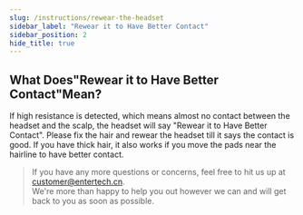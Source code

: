 ```yaml
---
slug: /instructions/rewear-the-headset
sidebar_label: "Rewear it to Have Better Contact"
sidebar_position: 2
hide_title: true
---
```


## What Does"Rewear it to Have Better Contact"Mean?
If high resistance is detected, which means almost no contact between the headset and the scalp, the headset will say "Rewear it to Have Better Contact". Please fix the hair and rewear the headset till it says the contact is good. If you have thick hair, it also works if you move the pads near the hairline to have better contact.

> If you have any more questions or concerns, feel free to hit us up at customer@entertech.cn.  
> We're more than happy to help you out however we can and will get back to you as soon as possible.